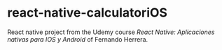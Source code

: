 # react-native-calculatoriOS

React native project from the Udemy course _React Native: Aplicaciones nativas para IOS y Android_ of Fernando Herrera.
